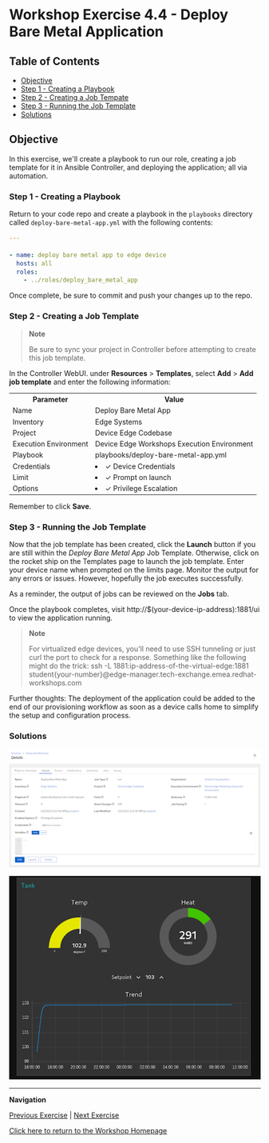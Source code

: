 # Workshop Exercise 4.4 - Deploy Bare Metal Application

## Table of Contents

* [Objective](#objective)
* [Step 1 - Creating a Playbook](#step-1---creating-a-playbook)
* [Step 2 - Creating a Job Tempate](#step-2---creating-a-job-template)
* [Step 3 - Running the Job Template](#step-3---running-the-job-template)
* [Solutions](#solutions)

## Objective

In this exercise, we'll create a playbook to run our role, creating a job template for it in Ansible Controller, and deploying the application; all via automation.

### Step 1 - Creating a Playbook

Return to your code repo and create a playbook in the `playbooks` directory called `deploy-bare-metal-app.yml` with the following contents:
```yaml
---

- name: deploy bare metal app to edge device
  hosts: all
  roles:
    - ../roles/deploy_bare_metal_app

```

Once complete, be sure to commit and push your changes up to the repo.

### Step 2 - Creating a Job Template

> **Note**
>
> Be sure to sync your project in Controller before attempting to create this job template.

In the Controller WebUI. under **Resources** > **Templates**, select **Add** > **Add job template** and enter the following information:

<table>
  <tr>
    <th>Parameter</th>
    <th>Value</th>
  </tr>
  <tr>
    <td>Name</td>
    <td>Deploy Bare Metal App</td>
  </tr>
  <tr>
    <td>Inventory</td>
    <td>Edge Systems</td>
  </tr>
  <tr>
    <td>Project</td>
    <td>Device Edge Codebase</td>
  </tr>
  <tr>
    <td>Execution Environment</td>
    <td>Device Edge Workshops Execution Environment</td>
  </tr>
  <tr>
    <td>Playbook</td>
    <td>playbooks/deploy-bare-metal-app.yml</td>
  </tr>
  <tr>
    <td>Credentials</td>
    <td><li>✓ Device Credentials</li></td>
  </tr>
  <tr>
    <td>Limit</td>
    <td><li>✓ Prompt on launch</li></td>
  </tr>
   <tr>
    <td>Options</td>
    <td><li>✓ Privilege Escalation</li></td>
  </tr> 
</table>

Remember to click **Save**.

### Step 3 - Running the Job Template

Now that the job template has been created, click the **Launch** button if you are still within the _Deploy Bare Metal App_ Job Template. Otherwise, click on the rocket ship on the Templates page to launch the job template. Enter your device name when prompted on the limits page. Monitor the output for any errors or issues. However, hopefully the job executes successfully.

As a reminder, the output of jobs can be reviewed on the **Jobs** tab.

Once the playbook completes, visit http://$(your-device-ip-address):1881/ui to view the application running.

> **Note**
>
> For virtualized edge devices, you'll need to use SSH tunneling or just curl the port to check for a response.
> Something like the following might do the trick:
> ssh -L 1881:ip-address-of-the-virtual-edge:1881 student{your-number}@edge-manager.tech-exchange.emea.redhat-workshops.com

Further thoughts: The deployment of the application could be added to the end of our provisioning workflow as soon as a device calls home to simplify the setup and configuration process.

### Solutions

![Deploy Bare Metal App Job Template](../images/deploy-bare-metal-app-template.png)

![Bare Metal App Running](../images/app-running.png)

---
**Navigation**

[Previous Exercise](../4.3-bare-metal-app-automation) | [Next Exercise](../4.5-cleanup-bare-metal-app)

[Click here to return to the Workshop Homepage](../README.md)
